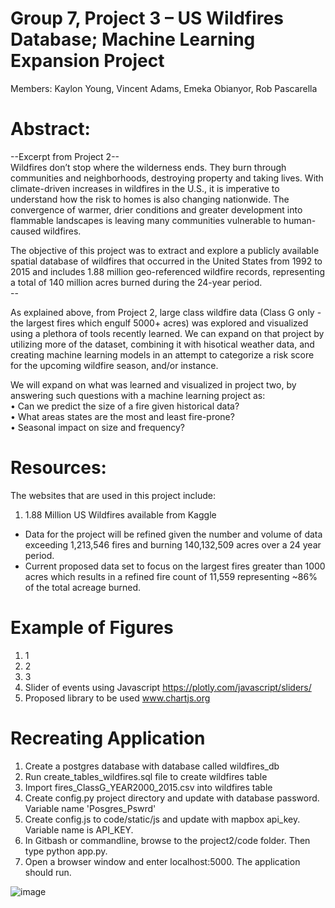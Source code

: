 
# Group 7, Project 3 – US Wildfires Database; Machine Learning Expansion Project <br/>
Members: Kaylon Young, Vincent Adams, Emeka Obianyor, Rob Pascarella

# Abstract:<br/>
--Excerpt from Project 2-- <br/>
Wildfires don’t stop where the wilderness ends. They burn through communities and neighborhoods, destroying property and taking lives. With climate-driven increases in wildfires in the U.S., it is imperative to understand how the risk to homes is also changing nationwide. The convergence of warmer, drier conditions and greater development into flammable landscapes is leaving many communities vulnerable to human-caused wildfires. <br/>

The objective of this project was to extract and explore a publicly available spatial database of wildfires that occurred in the United States from 1992 to 2015 and includes 1.88 million geo-referenced wildfire records, representing a total of 140 million acres burned during the 24-year period. <br/>
-- <br/>

As explained above, from Project 2, large class wildfire data (Class G only - the largest fires which engulf 5000+ acres) was explored and visualized using a plethora of tools recently learned.  We can expand on that project by utilizing more of the dataset, combining it with hisotical weather data, and creating machine learning models in an attempt to categorize a risk score for the upcoming wildfire season, and/or instance. <br/>

We will expand on what was learned and visualized in project two, by answering such questions with a machine learning project as: <br/>
•	Can we predict the size of a fire given historical data?<br/>
•	What areas states are the most and least fire-prone?<br/>
•	Seasonal impact on size and frequency? <br/>

# Resources:<br/>
The websites that are used in this project include: <br/>
1.	1.88 Million US Wildfires available from Kaggle <br/>
- Data for the project will be refined given the number and volume of data exceeding 1,213,546 fires and burning 140,132,509 acres over a 24 year period. <br/>
- Current proposed data set to focus on the largest fires greater than 1000 acres which results in a refined fire count of 11,559 representing ~86% of the total acreage burned. <br/>

# Example of Figures<br/>
1. 1 <br/>
2. 2 <br/>
3. 3 <br/>
4. Slider of events using Javascript https://plotly.com/javascript/sliders/ <br/>
5. Proposed library to be used www.chartjs.org <br/>

# Recreating Application
1. Create a postgres database with database called wildfires_db
2. Run create_tables_wildfires.sql file to create wildfires table
3. Import fires_ClassG_YEAR2000_2015.csv into wildfires table
4. Create config.py project directory and update with database password.  Variable name 'Posgres_Pswrd'
5. Create config.js to code/static/js and update with mapbox api_key. Variable name is API_KEY.
6. In Gitbash or commandline, browse to the project2/code folder.  Then type python app.py.
7. Open a browser window and enter localhost:5000.  The application should run.


![image](https://i.pinimg.com/originals/bf/e7/e1/bfe7e1743686333c87dc50ea763d70c0.jpg)

